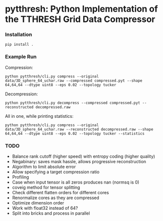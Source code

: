 # pytthresh: Python Implementation of the TTHRESH Grid Data Compressor

### Installation

```
pip install .
```

### Example Run

Compression:

```
python pytthresh/cli.py compress --original data/3D_sphere_64_uchar.raw --compressed compressed.pyt --shape 64,64,64 --dtype uint8 --eps 0.02 --topology tucker
```

Decompression:

```
python pytthresh/cli.py decompress --compressed compressed.pyt --reconstructed decompressed.raw
```

All in one, while printing statistics:

```
python pytthresh/cli.py compress --original data/3D_sphere_64_uchar.raw --reconstructed decompressed.raw --shape 64,64,64 --dtype uint8 --eps 0.02 --topology tucker --statistics
```

### TODO

- Balance rank cutoff (higher speed) with entropy coding (higher quality)
- Negabinary: saves mask hassle, allows progressive reconstruction
- Algorithm to limit absolute error
- Allow specifying a target compression ratio
- Profiling
- Case when input tensor is all zeros produces nan (normsq is 0)
- coveig method for tensor splitting
- Check different flatten orders for different cores
- Renormalize cores as they are compressed
- Optimize dimension order
- Work with float32 instead of 64?
- Split into bricks and process in parallel
